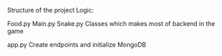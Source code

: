 Structure of the project
Logic:

  Food.py
  Main.py
  Snake.py
  Classes which makes most of backend in the game
  
  app.py
  Create endpoints and initialize MongoDB
